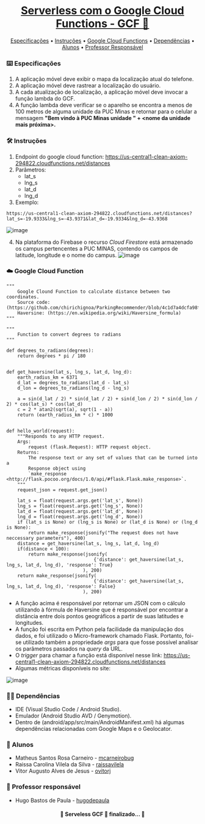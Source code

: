 <h1 align="center">
    <a href="https://developers.google.com/learn/topics/functions">Serverless com o Google Cloud Functions - GCF 🔗 </a>
</h1>

<p align="center">
 <a href="#%EF%B8%8F-especificações">Especificações</a> •
 <a href="#-instruções">Instruções</a> • 
 <a href="#-google-cloud-function">Google Cloud Functions</a> • 
 <a href="#-dependências">Dependências</a> • 
 <a href="#busts_in_silhouette-alunos">Alunos</a> • 
 <a href="#-professor-responsável">Professor Responsável</a> 
</p>

### ⌨️ Especificações

1. A aplicação móvel deve exibir o mapa da localização atual do telefone.
2. A aplicação móvel deve rastrear a localização do usuário.
3. A cada atualização de localização, a aplicação móvel deve invocar a função lambda do GCF.
4. A função lambda deve verificar se o aparelho se encontra a menos de 100 metros de alguma unidade da PUC Minas e retornar para o celular a mensagem
**"Bem vindo à PUC Minas unidade " + <nome da unidade mais próxima>.**

### 🛠 Instruções

1. Endpoint do google cloud function: https://us-central1-clean-axiom-294822.cloudfunctions.net/distances
2. Parâmetros: 	
	- lat_s
	- lng_s
	- lat_d
	- lng_d
3. Exemplo:
```
https://us-central1-clean-axiom-294822.cloudfunctions.net/distances?lat_s=-19.9333&lng_s=-43.9371&lat_d=-19.9334&lng_d=-43.9368
```

![image](https://user-images.githubusercontent.com/30940498/99136116-00320400-2602-11eb-9d0d-1d3307bf8f15.png)

4. Na plataforma do Firebase o recurso *Cloud Firestore* está armazenado os campus pertencentes a PUC MINAS, contendo os campos de latitude, longitude e o nome do campus.
![image](https://user-images.githubusercontent.com/30940498/99135530-6ff3bf00-2601-11eb-8992-4b83612e3605.png)


### :cloud: Google Cloud Function

```
"""
    Google Clound Function to calculate distance between two coordinates.
    Source code: (https://github.com/chirichignoa/ParkingRecommender/blob/4c1d7a4dcfa98fe459ab54cb7aaac37c68214231/HaversineDistanceService/app.py)
    Haversine: (https://en.wikipedia.org/wiki/Haversine_formula)
"""

"""
    Function to convert degrees to radians 
"""

def degrees_to_radians(degrees):
    return degrees * pi / 180


def get_haversine(lat_s, lng_s, lat_d, lng_d):
    earth_radius_km = 6371
    d_lat = degrees_to_radians(lat_d - lat_s)
    d_lon = degrees_to_radians(lng_d - lng_s)

    a = sin(d_lat / 2) * sin(d_lat / 2) + sin(d_lon / 2) * sin(d_lon / 2) * cos(lat_s) * cos(lat_d)
    c = 2 * atan2(sqrt(a), sqrt(1 - a))
    return (earth_radius_km * c) * 1000


def hello_world(request):
    """Responds to any HTTP request.
    Args:
        request (flask.Request): HTTP request object.
    Returns:
        The response text or any set of values that can be turned into a
        Response object using
        `make_response <http://flask.pocoo.org/docs/1.0/api/#flask.Flask.make_response>`.
    """
    request_json = request.get_json()

    lat_s = float(request.args.get('lat_s', None))
    lng_s = float(request.args.get('lng_s', None))
    lat_d = float(request.args.get('lat_d', None))
    lng_d = float(request.args.get('lng_d', None))
    if (lat_s is None) or (lng_s is None) or (lat_d is None) or (lng_d is None):
        return make_response(jsonify("The request does not have neccessary parameters"), 400)
    distance = get_haversine(lat_s, lng_s, lat_d, lng_d)
    if(distance < 100):
        return make_response(jsonify(
                                {'distance': get_haversine(lat_s, lng_s, lat_d, lng_d), 'response': True}
                            ), 200)
    return make_response(jsonify(
                                {'distance': get_haversine(lat_s, lng_s, lat_d, lng_d), 'response': False}
                            ), 200)
```

- A função acima é responsável por retornar um JSON com o cálculo utilizando à fórmula de Haversine que é responsável por encontrar a distância entre dois pontos geográficos a partir de suas latitudes e longitudes. 
- A função foi escrita em Python pela facilidade da manipulação dos dados, e foi utilizado o Micro-framework chamado Flask. Portanto, foi-se utilizado também a propriedade _args_ para que fosse possível analisar os parâmetros passados na _query_ da URL. 
- O _trigger_ para chamar a função está disponível nesse link: https://us-central1-clean-axiom-294822.cloudfunctions.net/distances
- Algumas métricas disponíveis no site:

![image](https://user-images.githubusercontent.com/30940498/100148962-3aaa6500-2e7c-11eb-82c0-a1f1d9b7a4cc.png)


### ✋🏻 Dependências

- IDE (Visual Studio Code / Android Studio).
- Emulador (Android Studio AVD / Genymotion).
- Dentro de (android/app/src/main/AndroidManifest.xml) há algumas dependências relacionadas com Google Maps e o Geolocator.

### :busts_in_silhouette: Alunos

* Matheus Santos Rosa Carneiro - [mcarneirobug](https://github.com/mcarneirobug)
* Raissa Carolina Vilela da Silva - [raissavilela](https://github.com/raissavilela)
* Vitor Augusto Alves de Jesus - [ovitorj](https://github.com/ovitorj)

### 📝 Professor responsável

* Hugo Bastos de Paula - [hugodepaula](https://github.com/hugodepaula)

<h4 align="center"> 
	🚧 Serveless GCF 🚀 finalizado... 🚧
</h4>
